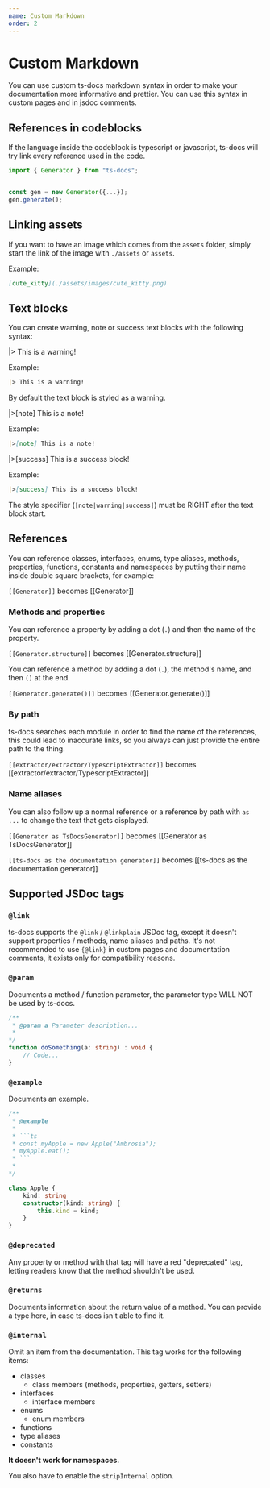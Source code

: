 ```yaml
---
name: Custom Markdown
order: 2
---
```


# Custom Markdown

You can use custom ts-docs markdown syntax in order to make your documentation more informative and prettier. You can use this syntax in custom pages and in jsdoc comments.

## References in codeblocks

If the language inside the codeblock is typescript or javascript, ts-docs will try link every reference used in the code.

```ts
import { Generator } from "ts-docs";


const gen = new Generator({...});
gen.generate();
```

## Linking assets

If you want to have an image which comes from the `assets` folder, simply start the link of the image with `./assets` or `assets`. 

Example:
```markdown
[cute_kitty](./assets/images/cute_kitty.png)
```

## Text blocks

You can create warning, note or success text blocks with the following syntax:

|> This is a warning!

Example:
```markdown
|> This is a warning!
```
By default the text block is styled as a warning.

|>[note] This is a note!

Example:
```markdown
|>[note] This is a note!
```

|>[success] This is a success block!

Example:
```markdown
|>[success] This is a success block!
```

The style specifier (`[note|warning|success]`) must be RIGHT after the text block start.

## References

You can reference classes, interfaces, enums, type aliases, methods, properties, functions, constants and namespaces by putting their name inside double square brackets, for example:

`[[Generator]]` becomes [[Generator]]

### Methods and properties

You can reference a property by adding a dot (`.`) and then the name of the property. 

`[[Generator.structure]]` becomes [[Generator.structure]]

You can reference a method by adding a dot (`.`), the method's name, and then `()` at the end.

`[[Generator.generate()]]` becomes [[Generator.generate()]]

### By path

ts-docs searches each module in order to find the name of the references, this could lead to inaccurate links, so you always can just provide the entire path to the thing.

`[[extractor/extractor/TypescriptExtractor]]` becomes [[extractor/extractor/TypescriptExtractor]]

### Name aliases

You can also follow up a normal reference or a reference by path with `as ...` to change the text that gets displayed.

`[[Generator as TsDocsGenerator]]` becomes [[Generator as TsDocsGenerator]]

`[[ts-docs as the documentation generator]]` becomes [[ts-docs as the documentation generator]]

## Supported JSDoc tags

### `@link`

ts-docs supports the `@link` / `@linkplain` JSDoc tag, except it doesn't support properties / methods, name aliases and paths. It's not recommended to use `{@link}` in custom pages and documentation comments, it exists only for compatibility reasons.

### `@param`

Documents a method / function parameter, the parameter type WILL NOT be used by ts-docs. 

```ts
/**
 * @param a Parameter description... 
 *
*/
function doSomething(a: string) : void {
    // Code...
}
```

### `@example`

Documents an example.

```ts
/**
 * @example
 * 
 * ```ts
 * const myApple = new Apple("Ambrosia");
 * myApple.eat();
 * ```
 * 
*/

class Apple {
    kind: string
    constructor(kind: string) {
        this.kind = kind;
    }
}
```

### `@deprecated`

Any property or method with that tag will have a red "deprecated" tag, letting readers know that the method shouldn't be used.

### `@returns`

Documents information about the return value of a method. You can provide a type here, in case ts-docs isn't able to find it. 

### `@internal`

Omit an item from the documentation. This tag works for the following items:

- classes
    - class members (methods, properties, getters, setters)
- interfaces
    - interface members
- enums
    - enum members
- functions
- type aliases
- constants

**It doesn't work for namespaces.**

You also have to enable the `stripInternal` option.